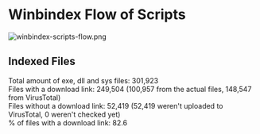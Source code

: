 # Winbindex Flow of Scripts

![winbindex-scripts-flow.png](winbindex-scripts-flow.png)

## Indexed Files

<!--FileStats-->
Total amount of exe, dll and sys files: 301,923  
Files with a download link: 249,504 (100,957 from the actual files, 148,547 from VirusTotal)  
Files without a download link: 52,419 (52,419 weren't uploaded to VirusTotal, 0 weren't checked yet)  
% of files with a download link: 82.6  
<!--/FileStats-->
